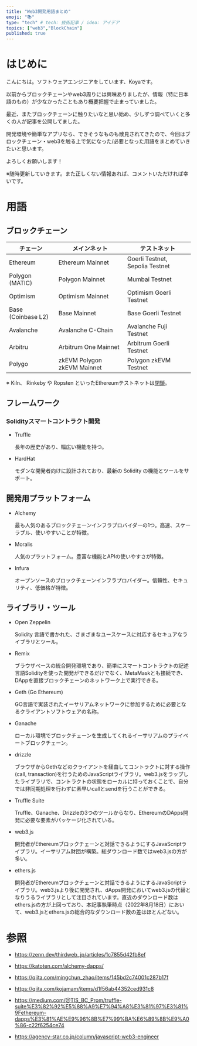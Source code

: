 ```yaml
---
title: "Web3開発用語まとめ"
emoji: "📚"
type: "tech" # tech: 技術記事 / idea: アイデア
topics: ["web3","BlockChain"]
published: true
---
```


# はじめに

こんにちは。ソフトウェアエンジニアをしています、Koyaです。

以前からブロックチェーンやweb3周りには興味ありましたが、情報（特に日本語のもの）が少なかったこともあり概要把握で止まっていました。

最近、またブロックチェーンに触りたいなと思い始め、少しずつ調べていくと多くの人が記事を公開してました。

開発環境や簡単なアプリなら、できそうなものも散見されてきたので、今回はブロックチェーン・web3を触る上で気になった/必要となった用語をまとめていきたいと思います。

よろしくお願いします！

※随時更新していきます。また正しくない情報あれば、コメントいただければ幸いです。


# 用語

## ブロックチェーン

| チェーン | メインネット | テストネット |
| ---- | ---- | ---- |
| Ethereum | Ethereum Mainnet | Goerli Testnet, Sepolia Testnet
| Polygon (MATIC) | Polygon Mainnet | Mumbai Testnet
| Optimism | Optimism Mainnet | Optimism Goerli Testnet
| Base (Coinbase L2) | Base Mainnet  |Base Goerli Testnet
| Avalanche | Avalanche C-Chain | Avalanche Fuji Testnet
| Arbitru | Arbitrum One Mainnet  |Arbitrum Goerli Testnet
| Polygo | zkEVM	Polygon zkEVM Mainnet | Polygon zkEVM Testnet

※ Kiln、 Rinkeby や Ropsten といったEthereumテストネットは[閉鎖](https://www.neweconomy.jp/posts/237671)。

## フレームワーク

###  Solidityスマートコントラクト開発
- Truffle

    長年の歴史があり、幅広い機能を持つ。

- HardHat

    モダンな開発者向けに設計されており、最新の Solidity の機能とツールをサポート。



## 開発用プラットフォーム
- Alchemy

    最も人気のあるブロックチェーンインフラプロバイダーの1つ。高速、スケーラブル、使いやすいことが特徴。

- Moralis

    人気のプラットフォーム。豊富な機能とAPIの使いやすさが特徴。

- Infura

    オープンソースのブロックチェーンインフラプロバイダー。信頼性、セキュリティ、低価格が特徴。

## ライブラリ・ツール
- Open Zeppelin

    Solidity 言語で書かれた、さまざまなユースケースに対応するセキュアなライブラリとツール。

- Remix

    ブラウザベースの統合開発環境であり、簡単にスマートコントラクトの記述言語Solidityを使った開発ができるだけでなく、MetaMaskとも接続でき、DAppを直接ブロックチェーンのネットワーク上で実行できる。

- Geth (Go Ethereum)

    GO言語で実装されたイーサリアムネットワークに参加するために必要となるクライアントソフトウェアの名称。

- Ganache

    ローカル環境でブロックチェーンを生成してくれるイーサリアムのプライベートブロックチェーン。

- drizzle

    ブラウザからGethなどのクライアントを経由してコントラクトに対する操作(call, transaction)を行うためのJavaScriptライブラリ。web3.jsをラップしたライブラリで、コントラクトの状態をローカルに持っておくことで、自分では非同期処理を行わずに素早いcallとsendを行うことができる。

- Truffle Suite

    Truffle、Ganache、Drizzleの3つのツールからなり、EthereumのDApps開発に必要な要素がパッケージ化されている。

- web3.js

    開発者がEthereumブロックチェーンと対話できるようにするJavaScriptライブラリ。イーサリアム財団が構築。総ダウンロード数ではweb3.jsの方が多い。

- ethers.js

    開発者がEthereumブロックチェーンと対話できるようにするJavaScriptライブラリ。web3.jsより後に開発され、dApps開発においてweb3.jsの代替となりうるライブラリとして注目されています。直近のダウンロード数はethers.jsの方が上回っており、本記事執筆時点（2022年8月18日）において、web3.jsとethers.jsの総合的なダウンロード数の差はほとんどない。



# 参照
- https://zenn.dev/thirdweb_jp/articles/1c7855d42fb8ef

- https://katoten.com/alchemy-dapps/

- https://qiita.com/mingchun_zhao/items/145bd2c74001c287b17f

- https://qiita.com/kojamam/items/d1f56ab44352ced931c8

- https://medium.com/@TIS_BC_Prom/truffle-suite%E3%82%92%E5%88%A9%E7%94%A8%E3%81%97%E3%81%9Fethereum-dapps%E3%81%AE%E9%96%8B%E7%99%BA%E6%89%8B%E9%A0%86-c22f6254ce74

- https://agency-star.co.jp/column/javascript-web3-engineer